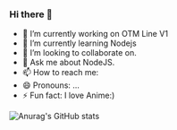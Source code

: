 ### Hi there 👋

- 🔭 I’m currently working on OTM Line V1
- 🌱 I’m currently learning Nodejs
- 👯 I’m looking to collaborate on.
- 💬 Ask me about NodeJS.
- 📫 How to reach me:
- 😄 Pronouns: ...
- ⚡ Fun fact: I love Anime:) 




![Anurag's GitHub stats](https://github-readme-stats.vercel.app/api?username=TheMihirSensei&theme=cobalt&show_icons=true)


